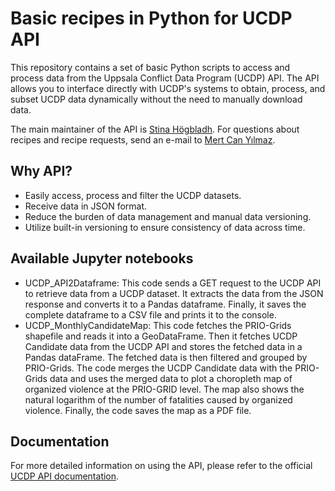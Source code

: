 # Basic recipes in Python for UCDP API
This repository contains a set of basic Python scripts to access and process data from the Uppsala Conflict Data Program (UCDP) API. The API allows you to interface directly with UCDP's systems to obtain, process, and subset UCDP data dynamically without the need to manually download data.

The main maintainer of the API is [Stina Högbladh](mailto:stina.hogbladh@pcr.uu.se). For questions about recipes and recipe requests, send an e-mail to [Mert Can Yılmaz](mailto:mertcan.yilmaz@pcr.uu.se).

## Why API? 
- Easily access, process and filter the UCDP datasets.
- Receive data in JSON format.
- Reduce the burden of data management and manual data versioning.
- Utilize built-in versioning to ensure consistency of data across time.

## Available Jupyter notebooks
- UCDP_API2Dataframe: This code sends a GET request to the UCDP API to retrieve data from a UCDP dataset. It extracts the data from the JSON response and converts it to a Pandas dataframe. Finally, it saves the complete dataframe to a CSV file and prints it to the console.
- UCDP_MonthlyCandidateMap: This code fetches the PRIO-Grids shapefile and reads it into a GeoDataFrame. Then it fetches UCDP Candidate data from the UCDP API and stores the fetched data in a Pandas dataFrame. The fetched data is then filtered and grouped by PRIO-Grids. The code merges the UCDP Candidate data with the PRIO-Grids data and uses the merged data to plot a choropleth map of organized violence at the PRIO-GRID level. The map also shows the natural logarithm of the number of fatalities caused by organized violence. Finally, the code saves the map as a PDF file.

## Documentation
For more detailed information on using the API, please refer to the official [UCDP API documentation](https://ucdp.uu.se/apidocs/).



